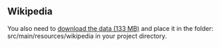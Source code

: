 Wikipedia
---------

You also need to [download the data (133 MB)](http://alaska.epfl.ch/~dockermoocs/bigdata/wikipedia.dat) and place it in the folder: src/main/resources/wikipedia in your project directory.
